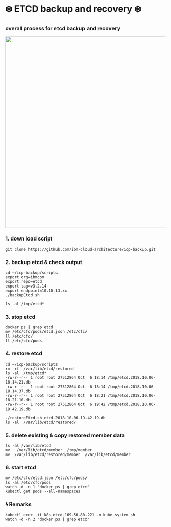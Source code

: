 # :snowflake: ETCD backup and recovery :snowflake:

### overall process for etcd backup and recovery    
<p align="center" >
<img width=600 src="https://github.com/moreal70/IBM-Private-Cloud-handsOn/blob/master/images/etcd-backup-recovery.jpg">
</p>

### 1. down load script
~~~
git clone https://github.com/ibm-cloud-architecture/icp-backup.git
~~~

### 2. backup etcd & check output
~~~
cd ~/icp-backup/scripts
export org=ibmcom
export repo=etcd
export tag=v3.2.14
export endpoint=10.10.13.xx
./backupEtcd.sh

ls -al /tmp/etcd*
~~~

### 3. stop etcd
~~~
docker ps | grep etcd
mv /etc/cfc/pods/etcd.json /etc/cfc/
ll /etc/cfc/
ll /etc/cfc/pods
~~~

### 4. restore etcd
~~~
cd ~/icp-backup/scripts
rm -rf  /var/lib/etcd/restored
ls -al  /tmp/etcd*
-rw-r--r-- 1 root root 27512864 Oct  6 18:14 /tmp/etcd.2018.10.06-18.14.21.db
-rw-r--r-- 1 root root 27512864 Oct  6 18:14 /tmp/etcd.2018.10.06-18.14.37.db
-rw-r--r-- 1 root root 27512864 Oct  6 18:21 /tmp/etcd.2018.10.06-18.21.10.db
-rw-r--r-- 1 root root 27512864 Oct  6 19:42 /tmp/etcd.2018.10.06-19.42.19.db

./restoreEtcd.sh etcd.2018.10.06-19.42.19.db
ls -al  /var/lib/etcd/restored/
~~~

### 5. delete existing & copy restored member data
~~~
ls -al /var/lib/etcd
mv   /var/lib/etcd/member  /tmp/member
mv  /var/lib/etcd/restored/member  /var/lib/etcd/member
~~~

### 6. start etcd
~~~
mv /etc/cfc/etcd.json /etc/cfc/pods/
ls -al /etc/cfc/pods
watch -d -n 1 "docker ps | grep etcd"
kubectl get pods --all-namespaces
~~~

### :cyclone: Remarks  
~~~
kubectl exec -it k8s-etcd-169.56.80.221 -n kube-system sh
watch -d -n 2 "docker ps | grep etcd"
~~~
